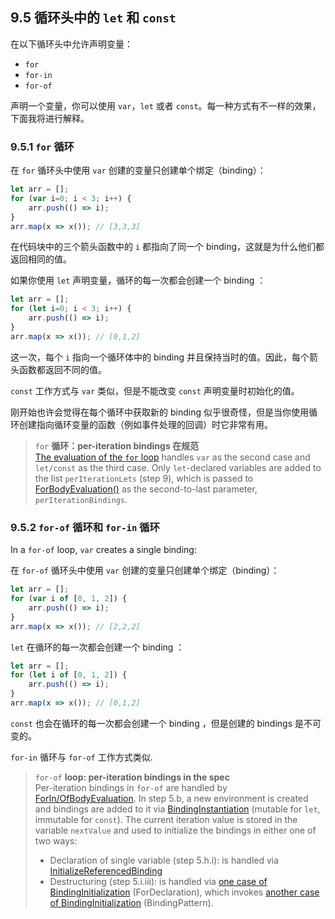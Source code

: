 ## 9.5 循环头中的 `let` 和 `const`

在以下循环头中允许声明变量：

* `for`
* `for-in`
*  `for-of`

声明一个变量，你可以使用 `var`，`let` 或者 `const`。每一种方式有不一样的效果，下面我将进行解释。

### 9.5.1 `for` 循环

在 `for` 循环头中使用 `var` 创建的变量只创建单个绑定（binding）：

```js
let arr = [];
for (var i=0; i < 3; i++) {
    arr.push(() => i);
}
arr.map(x => x()); // [3,3,3]
```

在代码块中的三个箭头函数中的 `i` 都指向了同一个 binding，这就是为什么他们都返回相同的值。

如果你使用 `let` 声明变量，循环的每一次都会创建一个 binding ：

```js
let arr = [];
for (let i=0; i < 3; i++) {
    arr.push(() => i);
}
arr.map(x => x()); // [0,1,2]
```

这一次，每个 `i` 指向一个循环体中的 binding 并且保持当时的值。因此，每个箭头函数都返回不同的值。

`const` 工作方式与 `var` 类似，但是不能改变 `const` 声明变量时初始化的值。

刚开始也许会觉得在每个循环中获取新的 binding 似乎很奇怪，但是当你使用循环创建指向循环变量的函数（例如事件处理的回调）时它非常有用。

> `for` **循环：per-iteration bindings 在规范**<br />
> [The evaluation of the `for` loop](http://www.ecma-international.org/ecma-262/6.0/#sec-for-statement-runtime-semantics-labelledevaluation) handles `var` as the second case and `let/const` as the third case. Only `let`-declared variables are added to the list `perIterationLets` (step 9), which is passed to [ForBodyEvaluation()](http://www.ecma-international.org/ecma-262/6.0/#sec-forbodyevaluation) as the second-to-last parameter, `perIterationBindings`.

### 9.5.2 `for-of` 循环和 `for-in` 循环

In a `for-of` loop, `var` creates a single binding:

在 `for-of` 循环头中使用 `var` 创建的变量只创建单个绑定（binding）：

```js
let arr = [];
for (var i of [0, 1, 2]) {
    arr.push(() => i);
}
arr.map(x => x()); // [2,2,2]
```

 `let` 在循环的每一次都会创建一个 binding ：

```js
let arr = [];
for (let i of [0, 1, 2]) {
    arr.push(() => i);
}
arr.map(x => x()); // [0,1,2]
```

`const` 也会在循环的每一次都会创建一个 binding ，但是创建的 bindings 是不可变的。

`for-in` 循环与 `for-of` 工作方式类似.

> `for-of` **loop: per-iteration bindings in the spec**<br />
> Per-iteration bindings in `for-of` are handled by [ForIn/OfBodyEvaluation](http://www.ecma-international.org/ecma-262/6.0/#sec-runtime-semantics-forin-div-ofbodyevaluation-lhs-stmt-iterator-lhskind-labelset). In step 5.b, a new environment is created and bindings are added to it via [BindingInstantiation](http://www.ecma-international.org/ecma-262/6.0/#sec-runtime-semantics-bindinginstantiation) (mutable for `let`, immutable for `const`). The current iteration value is stored in the variable `nextValue` and used to initialize the bindings in either one of two ways:<br />
> * Declaration of single variable (step 5.h.i): is handled via [InitializeReferencedBinding](http://www.ecma-international.org/ecma-262/6.0/#sec-initializereferencedbinding)
> * Destructuring (step 5.i.iii): is handled via [one case of BindingInitialization](http://www.ecma-international.org/ecma-262/6.0/#sec-for-in-and-for-of-statements-runtime-semantics-bindinginitialization) (ForDeclaration), which invokes [another case of BindingInitialization](http://www.ecma-international.org/ecma-262/6.0/#sec-destructuring-binding-patterns-runtime-semantics-bindinginitialization) (BindingPattern).